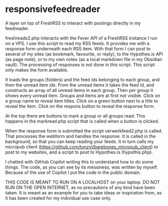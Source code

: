 # responsivefeedreader
A layer on top of FreshRSS to interact with postings directly in my feedreader.

freshreads2.php interacts with the Fever API of a FreshRSS instance I run on a VPS.
I use this script to read my RSS feeds. It provides me with a response form underneath each RSS item. With that form I can post to several of my sites (as bookmark, favourite, or reply), to the Hypothes.is API (as page note), or to my own notes (as a local markdown file in my Obsidian vault).
The processing of responses is not done in this script. This script only makes the form available.

It loads the groups (folders) and the feed ids belonging to each group, and then the unread item ids. From the unread items it takes the feed id, and constructs an array of all unread items in each group. Then per group it shows every unread item. Groups and items are at first not visible. Click on a group name to reveal item titles. Click on a green button next to a title to reveal the item. Click on the respons button to reveal the response form.

At the top there are buttons to mark a group or all groups read. This happens in the markread.php script that is called when a button is clicked.

When the response form is submitted the script verwerkfeed2.php is called. That processes the webform and handles the response. It is called in the background, so that you can keep reading your feeds. It in turn calls my micropub client (https://github.com/tonzyl/barebones_micropub_client) to post to my websites, and a script to post to Hypothes.is (hypothis.php).

I chatted with GitHub Copilot writing this to understand how to do some things. The code, as you can see by its messiness, was written by myself. Because of the use of Copilot I put the code in the public domain.

THIS CODE IS MEANT TO RUN ON A LOCALHOST on your laptop. DO NOT RUN ON THE OPEN INTERNET, as no precautions of any kind have been taken. It is meant as an example for you to take ideas or inspiration from, as it has been created for my individual use case only.
